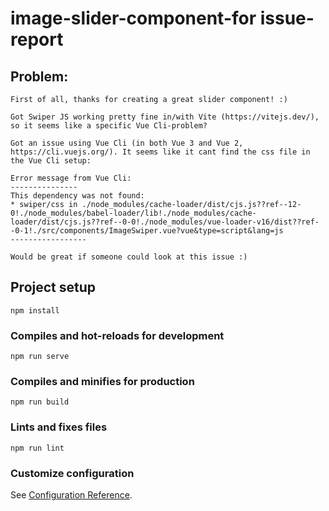 # image-slider-component-for issue-report

## Problem:
```
First of all, thanks for creating a great slider component! :) 

Got Swiper JS working pretty fine in/with Vite (https://vitejs.dev/), so it seems like a specific Vue Cli-problem?

Got an issue using Vue Cli (in both Vue 3 and Vue 2, https://cli.vuejs.org/). It seems like it cant find the css file in the Vue Cli setup:

Error message from Vue Cli:
---------------
This dependency was not found:
* swiper/css in ./node_modules/cache-loader/dist/cjs.js??ref--12-0!./node_modules/babel-loader/lib!./node_modules/cache-loader/dist/cjs.js??ref--0-0!./node_modules/vue-loader-v16/dist??ref--0-1!./src/components/ImageSwiper.vue?vue&type=script&lang=js
-----------------

Would be great if someone could look at this issue :)

```

## Project setup
```
npm install
```

### Compiles and hot-reloads for development
```
npm run serve
```

### Compiles and minifies for production
```
npm run build
```

### Lints and fixes files
```
npm run lint
```

### Customize configuration
See [Configuration Reference](https://cli.vuejs.org/config/).

